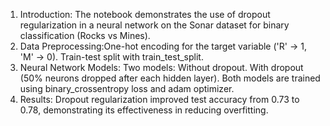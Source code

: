 1. Introduction: The notebook demonstrates the use of dropout regularization in a neural network on the Sonar dataset for binary classification (Rocks vs Mines).
2. Data Preprocessing:One-hot encoding for the target variable ('R' → 1, 'M' → 0). Train-test split with train_test_split.
3. Neural Network Models:
Two models:
Without dropout.
With dropout (50% neurons dropped after each hidden layer).
Both models are trained using binary_crossentropy loss and adam optimizer.
4. Results: Dropout regularization improved test accuracy from 0.73 to 0.78, demonstrating its effectiveness in reducing overfitting.

